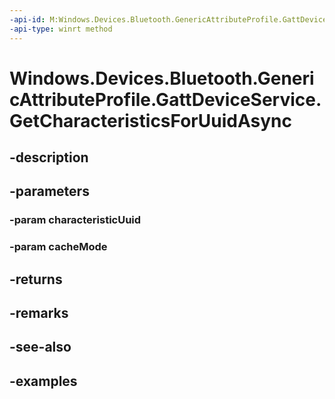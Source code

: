 ```yaml
---
-api-id: M:Windows.Devices.Bluetooth.GenericAttributeProfile.GattDeviceService.GetCharacteristicsForUuidAsync(System.Guid,Windows.Devices.Bluetooth.BluetoothCacheMode)
-api-type: winrt method
---
```


<!-- Method syntax.
public IAsyncOperation<GattCharacteristicsResult> GattDeviceService.GetCharacteristicsForUuidAsync(Guid characteristicUuid, BluetoothCacheMode cacheMode)
-->

# Windows.Devices.Bluetooth.GenericAttributeProfile.GattDeviceService.GetCharacteristicsForUuidAsync

## -description

## -parameters

### -param characteristicUuid

### -param cacheMode

## -returns

## -remarks

## -see-also

## -examples


